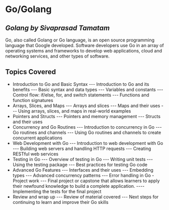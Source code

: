 # Go/Golang 
## _Golang by Sivaprasad Tamatam_
Go, also called Golang or Go language, is an open source programming language that Google developed. Software developers use Go in an array of operating systems and frameworks to develop web applications, cloud and networking services, and other types of software.

## Topics Covered
- Introduction to Go and Basic Syntax
---  Introduction to Go and its benefits
--- Basic syntax and data types
--- Variables and constants
--- Control flow: if/else, for, and switch statements
--- Functions and function signatures
- Arrays, Slices, and Maps
--- Arrays and slices
--- Maps and their uses
--- Using arrays, slices, and maps in real-world examples
- Pointers and Structs
--- Pointers and memory management
--- Structs and their uses
- Concurrency and Go Routines
--- Introduction to concurrency in Go
--- Go routines and channels
--- Using Go routines and channels to create concurrent applications
- Web Development with Go
--- Introduction to web development with Go
--- Building web servers and handling HTTP requests
--- Creating RESTful web services
- Testing in Go
--- Overview of testing in Go
--- Writing unit tests
--- Using the testing package
--- Best practices for testing Go code
- Advanced Go Features
--- Interfaces and their uses
--- Embedding types
--- Advanced concurrency patterns
--- Error handling in Go
-Project work
--- Final project or capstone that allows learners to apply their newfound knowledge to build a complete application.
---- Implementing the tests for the final project
- Review and wrap up
--- Review of material covered
--- Next steps for continuing to learn and improve their Go skills
